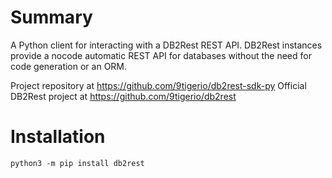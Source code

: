 # Summary
A Python client for interacting with a DB2Rest REST API.  DB2Rest instances provide a nocode automatic REST API for databases without the need for code generation or an ORM.

Project repository at https://github.com/9tigerio/db2rest-sdk-py
Official DB2Rest project at https://github.com/9tigerio/db2rest 

# Installation
`python3 -m pip install db2rest`
